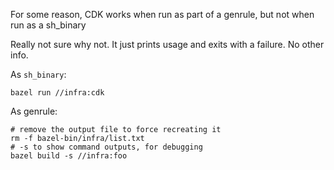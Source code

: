 For some reason, CDK works when run as part of a genrule, but not when run as a sh_binary

Really not sure why not. It just prints usage and exits with a failure. No other info.

As `sh_binary`:

```
bazel run //infra:cdk
```

As genrule:

```
# remove the output file to force recreating it
rm -f bazel-bin/infra/list.txt
# -s to show command outputs, for debugging
bazel build -s //infra:foo
```
